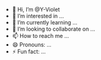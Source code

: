 - 👋 Hi, I’m @Y-Violet
- 👀 I’m interested in ...
- 🌱 I’m currently learning ...
- 💞️ I’m looking to collaborate on ...
- 📫 How to reach me ...
- 😄 Pronouns: ...
- ⚡ Fun fact: ...

<!---
Y-Violet/Y-Violet is a ✨ special ✨ repository because its `README.md` (this file) appears on your GitHub profile.
You can click the Preview link to take a look at your changes.
--->
